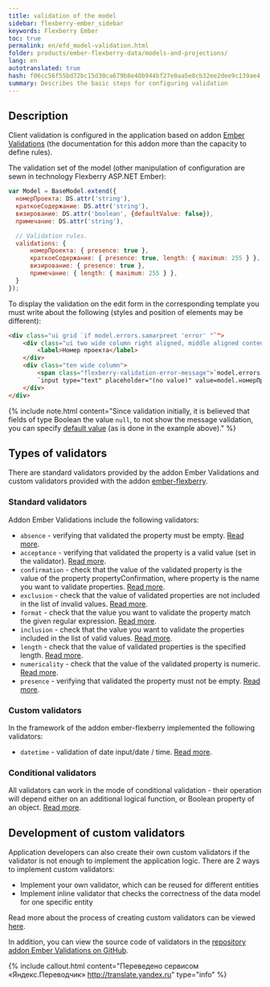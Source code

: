 ```yaml
---
title: validation of the model
sidebar: flexberry-ember_sidebar
keywords: Flexberry Ember
toc: true
permalink: en/efd_model-validation.html
folder: products/ember-flexberry-data/models-and-projections/
lang: en
autotranslated: true
hash: f06cc56f55bd72bc15d30ca679b8e40b944bf27e0aa5e8cb32ee2dee9c139ae4
summary: Describes the basic steps for configuring validation
---
```


## Description

Client validation is configured in the application based on addon [Ember Validations](https://github.com/dockyard/ember-validations) (the documentation for this addon more than the capacity to define rules).

The validation set of the model (other manipulation of configuration are sewn in technology Flexberry ASP.NET Ember):

```javascript
var Model = BaseModel.extend({
  номерПроекта: DS.attr('string'),
  краткоеСодержание: DS.attr('string'),
  визирование: DS.attr('boolean', {defaultValue: false}),
  примечание: DS.attr('string'),

  // Validation rules. 
  validations: {
      номерПроекта: { presence: true },
      краткоеСодержание: { presence: true, length: { maximum: 255 } },
      визирование: { presence: true },
      примечание: { length: { maximum: 255 } },
  }
});
```

To display the validation on the edit form in the corresponding template you must write about the following (styles and position of elements may be different):

```html
<div class="ui grid `if model.errors.samarpreet 'error' "`">
	<div class="ui two wide column right aligned, middle aligned content">
		<label>Номер проекта</label>
	</div>
	<div class="ten wide column">
		<span class="flexberry-validation-error-message">`model.errors.номерПроекта`</span>
		`input type="text" placeholder="(no value)" value=model.номерПроекта`
	</div>
</div>
```

{% include note.html content="Since validation initially, it is believed that fields of type Boolean the value `null`, to not show the message validation, you can specify [default value](http://guides.emberjs.com/v2.4.0/models/defining-models/) (as is done in the example above)." %}

## Types of validators

There are standard validators provided by the addon Ember Validations and custom validators provided with the addon [ember-flexberry](https://github.com/Flexberry/ember-flexberry).

### Standard validators

Addon Ember Validations include the following validators:

* `absence` - verifying that validated the property must be empty. [Read more](https://github.com/dockyard/ember-validations#absence).
* `acceptance` - verifying that validated the property is a valid value (set in the validator). [Read more](https://github.com/dockyard/ember-validations#acceptance).
* `confirmation` - check that the value of the validated property is the value of the property propertyConfirmation, where property is the name you want to validate properties. [Read more](https://github.com/dockyard/ember-validations#confirmation).
* `exclusion` - check that the value of validated properties are not included in the list of invalid values. [Read more](https://github.com/dockyard/ember-validations#exclusion).
* `format` - check that the value you want to validate the property match the given regular expression. [Read more](https://github.com/dockyard/ember-validations#format).
* `inclusion` - check that the value you want to validate the properties included in the list of valid values. [Read more](https://github.com/dockyard/ember-validations#inclusion).
* `length` - check that the value of validated properties is the specified length. [Read more](https://github.com/dockyard/ember-validations#length).
* `numericality` - check that the value of the validated property is numeric. [Read more](https://github.com/dockyard/ember-validations#numericality).
* `presence` - verifying that validated the property must not be empty. [Read more](https://github.com/dockyard/ember-validations#presence).

### Custom validators

In the framework of the addon ember-flexberry implemented the following validators:

* `datetime` - validation of date input/date / time. [Read more](efd_date-time-validator.html).

### Conditional validators

All validators can work in the mode of conditional validation - their operation will depend either on an additional logical function, or Boolean property of an object. [Read more](https://github.com/dockyard/ember-validations#conditional-validators).

## Development of custom validators

Application developers can also create their own custom validators if the validator is not enough to implement the application logic.
There are 2 ways to implement custom validators:

* Implement your own validator, which can be reused for different entities
* Implement inline validator that checks the correctness of the data model for one specific entity

Read more about the process of creating custom validators can be viewed [here](https://github.com/dockyard/ember-validations#custom-validators).

In addition, you can view the source code of validators in the [repository addon Ember Validations on GitHub](https://github.com/dockyard/ember-validations/tree/master/addon/validators).



{% include callout.html content="Переведено сервисом «Яндекс.Переводчик» <http://translate.yandex.ru>" type="info" %}
